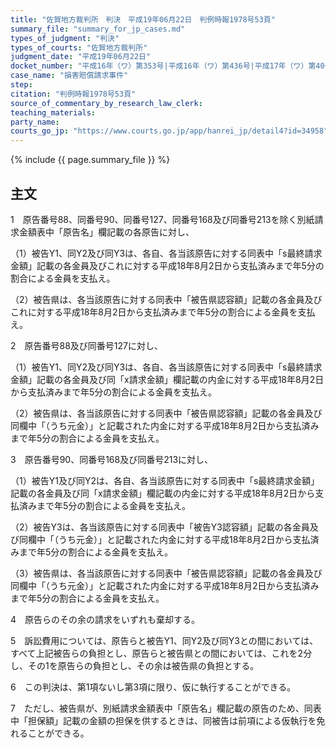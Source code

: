 ```yaml
---
title: "佐賀地方裁判所　判決　平成19年06月22日　判例時報1978号53頁"
summary_file: "summary_for_jp_cases.md"
types_of_judgment: "判決"
types_of_courts: "佐賀地方裁判所"
judgment_date: "平成19年06月22日"
docket_number: "平成16年（ワ）第353号|平成16年（ワ）第436号|平成17年（ワ）第40号"
case_name: "損害賠償請求事件"
step:
citation: "判例時報1978号53頁"
source_of_commentary_by_research_law_clerk:
teaching_materials:
party_name:
courts_go_jp: "https://www.courts.go.jp/app/hanrei_jp/detail4?id=34958"
---
```



{% include {{ page.summary_file }}  %}



## 主文


1　原告番号88、同番号90、同番号127、同番号168及び同番号213を除く別紙請求金額表中「原告名」欄記載の各原告に対し、

（1）被告Y1、同Y2及び同Y3は、各自、各当該原告に対する同表中「s最終請求金額」記載の各金員及びこれに対する平成18年8月2日から支払済みまで年5分の割合による金員を支払え。

（2）被告県は、各当該原告に対する同表中「被告県認容額」記載の各金員及びこれに対する平成18年8月2日から支払済みまで年5分の割合による金員を支払え。

2　原告番号88及び同番号127に対し、

（1）被告Y1、同Y2及び同Y3は、各自、各当該原告に対する同表中「s最終請求金額」記載の各金員及び同「x請求金額」欄記載の内金に対する平成18年8月2日から支払済みまで年5分の割合による金員を支払え。

（2）被告県は、各当該原告に対する同表中「被告県認容額」記載の各金員及び同欄中「（うち元金）」と記載された内金に対する平成18年8月2日から支払済みまで年5分の割合による金員を支払え。

3　原告番号90、同番号168及び同番号213に対し、

（1）被告Y1及び同Y2は、各自、各当該原告に対する同表中「s最終請求金額」記載の各金員及び同「x請求金額」欄記載の内金に対する平成18年8月2日から支払済みまで年5分の割合による金員を支払え。

（2）被告Y3は、各当該原告に対する同表中「被告Y3認容額」記載の各金員及び同欄中「（うち元金）」と記載された内金に対する平成18年8月2日から支払済みまで年5分の割合による金員を支払え。

（3）被告県は、各当該原告に対する同表中「被告県認容額」記載の各金員及び同欄中「（うち元金）」と記載された内金に対する平成18年8月2日から支払済みまで年5分の割合による金員を支払え。

4　原告らのその余の請求をいずれも棄却する。

5　訴訟費用については、原告らと被告Y1、同Y2及び同Y3との間においては、すべて上記被告らの負担とし、原告らと被告県との間においては、これを2分し、その1を原告らの負担とし、その余は被告県の負担とする。

6　この判決は、第1項ないし第3項に限り、仮に執行することができる。

7　ただし、被告県が、別紙請求金額表中「原告名」欄記載の原告のため、同表中「担保額」記載の金額の担保を供するときは、同被告は前項による仮執行を免れることができる。

